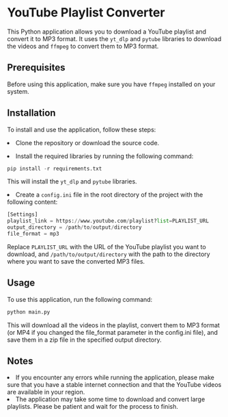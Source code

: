 # YouTube Playlist Converter
This Python application allows you to download a YouTube playlist and convert it to MP3 format. It uses the <code>yt_dlp</code> and <code>pytube</code> libraries to download the videos and <code>ffmpeg</code> to convert them to MP3 format.

## Prerequisites
Before using this application, make sure you have <code>ffmpeg</code> installed on your system.

## Installation
To install and use the application, follow these steps:
<li>Clone the repository or download the source code.</p></li><li>Install the required libraries by running the following command:</li>

```python
pip install -r requirements.txt
```

</code></div></div></pre><p>This will install the <code>yt_dlp</code> and <code>pytube</code> libraries.</p></li><li>Create a <code>config.ini</code> file in the root directory of the project with the following content:</p>

```python
[Settings]
playlist_link = https://www.youtube.com/playlist?list=PLAYLIST_URL
output_directory = /path/to/output/directory
file_format = mp3
```

</code></div></div></pre><p>Replace <code>PLAYLIST_URL</code> with the URL of the YouTube playlist you want to download, and <code>/path/to/output/directory</code> with the path to the directory where you want to save the converted MP3 files.</p></li>
## Usage
To use this application, run the following command:
```python
python main.py
```
This will download all the videos in the playlist, convert them to MP3 format (or MP4 if you changed the file_format parameter in the config.ini file), and save them in a zip file in the specified output directory.

## Notes
<li>If you encounter any errors while running the application, please make sure that you have a stable internet connection and that the YouTube videos are available in your region.
<li>The application may take some time to download and convert large playlists. Please be patient and wait for the process to finish.